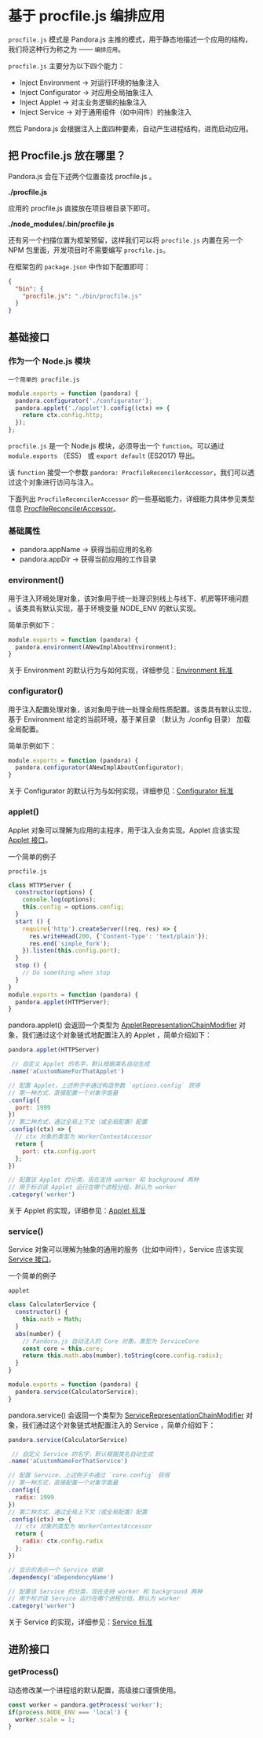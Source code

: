 # 基于 procfile.js 编排应用

`procfile.js` 模式是 Pandora.js 主推的模式，用于静态地描述一个应用的结构，我们将这种行为称之为 —— 
`编排应用`。

`procfile.js` 主要分为以下四个能力：

* Inject Environment -> 对运行环境的抽象注入
* Inject Configurator  -> 对应用全局抽象注入
* Inject Applet -> 对主业务逻辑的抽象注入
* Inject Service -> 对于通用组件（如中间件）的抽象注入

然后 Pandora.js 会根据注入上面四种要素，自动产生进程结构，进而启动应用。

## 把 Procfile.js 放在哪里？ 

Pandora.js 会在下述两个位置查找 procfile.js 。

**./procfile.js**

应用的 procfile.js 直接放在项目根目录下即可。

**./node_modules/.bin/procfile.js**

还有另一个扫描位置为框架预留，这样我们可以将 `procfile.js` 内置在另一个 NPM 包里面，开发项目时不需要编写 `procfile.js`。

在框架包的 `package.json` 中作如下配置即可：

```json
{
  "bin": {
    "procfile.js": "./bin/procfile.js"
  }
}
```

## 基础接口

### 作为一个 Node.js 模块

`一个简单的 procfile.js`

```javascript
module.exports = function (pandora) {
  pandora.configurator('./configurator');
  pandora.applet('./applet').config((ctx) => {
    return ctx.config.http;
  });
};
```
`procfile.js` 是一个 Node.js 模块，必须导出一个 `function`。可以通过 `module.exports` （ES5） 或 `export default` (ES2017) 导出。
 
该 `function` 接受一个参数 `pandora: ProcfileReconcilerAccessor`，我们可以透过这个对象进行访问与注入。

下面列出 `ProcfileReconcilerAccessor` 的一些基础能力，详细能力具体参见类型信息 [ProcfileReconcilerAccessor](classes/ProcfileReconcilerAccessor.html)。


### **基础属性**

* pandora.appName -> 获得当前应用的名称
* pandora.appDir -> 获得当前应用的工作目录

### **environment()**

用于注入环境处理对象，该对象用于统一处理识别线上与线下、机房等环境问题 。该类具有默认实现，基于环境变量 NODE_ENV 的默认实现。

简单示例如下：

```javascript
module.exports = function (pandora) {
  pandora.environment(ANewImplAboutEnvironment);
}
```
关于 Environment 的默认行为与如何实现，详细参见：[Environment 标准](environment_std.md)

### **configurator()**

用于注入配置处理对象，该对象用于统一处理全局性质配置。该类具有默认实现，基于 Environment 给定的当前环境，基于某目录 （默认为 ./config 目录） 加载全局配置。

简单示例如下：

```javascript
module.exports = function (pandora) {
  pandora.configurator(ANewImplAboutConfigurator);
}
```

关于 Configurator 的默认行为与如何实现，详细参见：[Configurator 标准](configurator_std.md)


### **applet()**

Applet 对象可以理解为应用的主程序，用于注入业务实现。Applet 应该实现 [Applet 接口](classes/Applet.html)。

一个简单的例子

`procfile.js`

```javascript
class HTTPServer {
  constructor(options) {
    console.log(options);
    this.config = options.config;
  }
  start () {
    require('http').createServer((req, res) => {
      res.writeHead(200, {'Content-Type': 'text/plain'});
      res.end('simple_fork');
    }).listen(this.config.port);
  }
  stop () {
    // Do something when stop
  }
}
module.exports = function (pandora) {
  pandora.applet(HTTPServer);
}
```

pandora.applet() 会返回一个类型为 [AppletRepresentationChainModifier](classes/AppletRepresentationChainModifier.html) 对象，我们通过这个对象链式地配置注入的 Applet ，简单介绍如下：

```javascript
pandora.applet(HTTPServer)

 // 自定义 Applet 的名字，默认根据类名自动生成
.name('aCustomNameForThatApplet') 

// 配置 Applet，上述例子中通过构造参数 `options.config` 获得
// 第一种方式，直接配置一个对象字面量
.config({ 
  port: 1999
})
// 第二种方式，通过全局上下文（或全局配置）配置
.config((ctx) => {
  // ctx 对象的类型为 WorkerContextAccessor
  return {
    port: ctx.config.port
  };
})

// 配置该 Applet 的分类，现在支持 worker 和 background 两种
// 用于标识该 Applet 运行在哪个进程分组，默认为 worker
.category('worker')
```

关于 Applet 的实现，详细参见：[Applet 标准](applet_std.md)

### **service()**

Service 对象可以理解为抽象的通用的服务（比如中间件），Service 应该实现 [Service 接口](classes/Service.html)。

一个简单的例子

`applet`
```javascript
class CalculatorService {
  constructor() {
    this.math = Math;
  }
  abs(number) {
    // Pandora.js 自动注入的 Core 对象，类型为 ServiceCore
    const core = this.core;
    return this.math.abs(number).toString(core.config.radix);
  }
}

module.exports = function (pandora) {
  pandora.service(CalculatorService);
}
```

pandora.service() 会返回一个类型为 [ServiceRepresentationChainModifier](classes/ServiceRepresentationChainModifier.html) 对象，我们通过这个对象链式地配置注入的 Service ，简单介绍如下：

```javascript
pandora.service(CalculatorService)

 // 自定义 Service 的名字，默认根据类名自动生成
.name('aCustomNameForThatService') 

// 配置 Service，上述例子中通过 `core.config` 获得
// 第一种方式，直接配置一个对象字面量
.config({ 
  radix: 1999
})
// 第二种方式，通过全局上下文（或全局配置）配置
.config((ctx) => {
  // ctx 对象的类型为 WorkerContextAccessor
  return {
    radix: ctx.config.radix
  };
})

// 显示的表示一个 Service 依赖
.dependency('aDependencyName')

// 配置该 Service 的分类，现在支持 worker 和 background 两种
// 用于标识该 Service 运行在哪个进程分组，默认为 worker
.category('worker')
```

关于 Service 的实现，详细参见：[Service 标准](service_std.md)


## 进阶接口

### getProcess()

动态修改某一个进程组的默认配置，高级接口谨慎使用。

```javascript
const worker = pandora.getProcess('worker');
if(process.NODE_ENV === 'local') {
  worker.scale = 1;
}
```